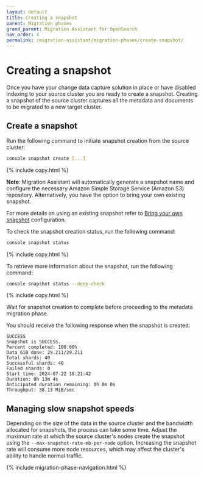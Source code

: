 ```yaml
---
layout: default
title: Creating a snapshot
parent: Migration phases
grand_parent: Migration Assistant for OpenSearch
nav_order: 4
permalink: /migration-assistant/migration-phases/create-snapshot/
---
```


# Creating a snapshot

Once you have your change data capture solution in place or have disabled indexing to your source cluster you are ready to create a snapshot. Creating a snapshot of the source cluster captures all the metadata and documents to be migrated to a new target cluster.

## Create a snapshot

Run the following command to initiate snapshot creation from the source cluster:

```bash
console snapshot create [...]
```
{% include copy.html %}

**Note**: Migration Assistant will automatically generate a snapshot name and configure the necessary Amazon Simple Storage Service (Amazon S3) repository. Alternatively, you have the option to bring your own existing snapshot. 

For more details on using an existing snapshot refer to [Bring your own snapshot]({{site.url}}{{site.baseurl}}/migration-assistant/migration-phases/deploy/configuration-options/#bring-your-own-snapshot) configuration.

To check the snapshot creation status, run the following command:

```bash
console snapshot status
```
{% include copy.html %}

To retrieve more information about the snapshot, run the following command:

```bash
console snapshot status --deep-check
```
{% include copy.html %}

Wait for snapshot creation to complete before proceeding to the metadata migration phase.

You should receive the following response when the snapshot is created:

```shell
SUCCESS
Snapshot is SUCCESS.
Percent completed: 100.00%
Data GiB done: 29.211/29.211
Total shards: 40
Successful shards: 40
Failed shards: 0
Start time: 2024-07-22 18:21:42
Duration: 0h 13m 4s
Anticipated duration remaining: 0h 0m 0s
Throughput: 38.13 MiB/sec
```

## Managing slow snapshot speeds

Depending on the size of the data in the source cluster and the bandwidth allocated for snapshots, the process can take some time. Adjust the maximum rate at which the source cluster's nodes create the snapshot using the `--max-snapshot-rate-mb-per-node` option. Increasing the snapshot rate will consume more node resources, which may affect the cluster's ability to handle normal traffic.

{% include migration-phase-navigation.html %}

